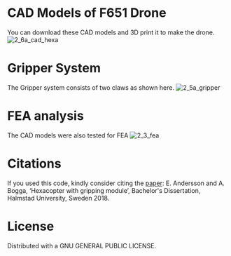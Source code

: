 # CAD Models of F651 Drone

You can download these CAD models and 3D print it to make the drone.
![2_6a_cad_hexa](https://user-images.githubusercontent.com/2436747/48283620-57be9780-e45d-11e8-9420-cb07e5a26943.jpg)

# Gripper System
The Gripper system consists of two claws as shown here.
![2_5a_gripper](https://user-images.githubusercontent.com/2436747/48283385-a7509380-e45c-11e8-900e-4fdfcf4d2cae.png)

# FEA analysis
The CAD models were also tested for FEA
    ![2_3_fea](https://user-images.githubusercontent.com/2436747/48283387-a7e92a00-e45c-11e8-922d-2ca9dae2e049.png)

# Citations
If you used this code, kindly consider citing the [paper]:
E. Andersson and A. Bogga, ‘Hexacopter with gripping module’, Bachelor's Dissertation, Halmstad University, Sweden 2018.

[paper]: http://www.diva-portal.org/smash/get/diva2:1216528/FULLTEXT02.pdf

# License
Distributed with a GNU GENERAL PUBLIC LICENSE.
